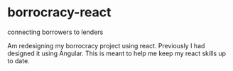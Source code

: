 # borrocracy-react
connecting borrowers to lenders

Am redesigning my borrocracy project using react. Previously I had designed it using Angular. This is meant to help me keep my react skills up to date.
